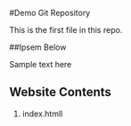 #Demo Git Repository

This is the first file in this repo.

##Ipsem Below

Sample text
here


## Website Contents

1. index.htmll

